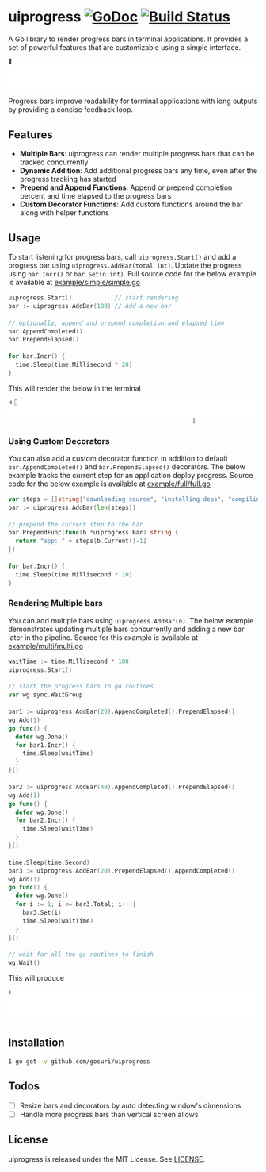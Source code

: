 # uiprogress [![GoDoc](https://godoc.org/github.com/gosuri/uiprogress?status.svg)](https://godoc.org/github.com/gosuri/uiprogress) [![Build Status](https://travis-ci.org/gosuri/uiprogress.svg?branch=master)](https://travis-ci.org/gosuri/uiprogress)

A Go library to render progress bars in terminal applications. It provides a set of powerful features that are customizable using a simple interface.

![example](doc/example_full.gif)

Progress bars improve readability for terminal applications with long outputs by providing a concise feedback loop.

## Features

* __Multiple Bars__: uiprogress can render multiple progress bars that can be tracked concurrently
* __Dynamic Addition__:  Add additional progress bars any time, even after the progress tracking has started
* __Prepend and Append Functions__: Append or prepend completion percent and time elapsed to the progress bars
* __Custom Decorator Functions__: Add custom functions around the bar along with helper functions

## Usage

To start listening for progress bars, call `uiprogress.Start()` and add a progress bar using `uiprogress.AddBar(total int)`. Update the progress using `bar.Incr()` or `bar.Set(n int)`. Full source code for the below example is available at [example/simple/simple.go](example/simple/simple.go) 

```go
uiprogress.Start()            // start rendering
bar := uiprogress.AddBar(100) // Add a new bar

// optionally, append and prepend completion and elapsed time
bar.AppendCompleted()
bar.PrependElapsed()

for bar.Incr() {
  time.Sleep(time.Millisecond * 20)
}
```

This will render the below in the terminal

![example](doc/example_simple.gif)

### Using Custom Decorators

You can also add a custom decorator function in addition to default `bar.AppendCompleted()` and `bar.PrependElapsed()` decorators. The below example tracks the current step for an application deploy progress. Source code for the below example is available at [example/full/full.go](example/full/full.go) 

```go
var steps = []string{"downloading source", "installing deps", "compiling", "packaging", "seeding database", "deploying", "staring servers"}
bar := uiprogress.AddBar(len(steps))

// prepend the current step to the bar
bar.PrependFunc(func(b *uiprogress.Bar) string {
  return "app: " + steps[b.Current()-1]
})

for bar.Incr() {
  time.Sleep(time.Millisecond * 10)
}
```

### Rendering Multiple bars

You can add multiple bars using `uiprogress.AddBar(n)`. The below example demonstrates updating multiple bars concurrently and adding a new bar later in the pipeline. Source for this example is available at [example/multi/multi.go](example/multi/multi.go) 

```go
waitTime := time.Millisecond * 100
uiprogress.Start()

// start the progress bars in go routines
var wg sync.WaitGroup

bar1 := uiprogress.AddBar(20).AppendCompleted().PrependElapsed()
wg.Add(1)
go func() {
  defer wg.Done()
  for bar1.Incr() {
    time.Sleep(waitTime)
  }
}()

bar2 := uiprogress.AddBar(40).AppendCompleted().PrependElapsed()
wg.Add(1)
go func() {
  defer wg.Done()
  for bar2.Incr() {
    time.Sleep(waitTime)
  }
}()

time.Sleep(time.Second)
bar3 := uiprogress.AddBar(20).PrependElapsed().AppendCompleted()
wg.Add(1)
go func() {
  defer wg.Done()
  for i := 1; i <= bar3.Total; i++ {
    bar3.Set(i)
    time.Sleep(waitTime)
  }
}()

// wait for all the go routines to finish
wg.Wait()
```

This will produce

![example](doc/example_multi.gif)

## Installation

```sh
$ go get -v github.com/gosuri/uiprogress
```
## Todos

- [ ] Resize bars and decorators by auto detecting window's dimensions
- [ ] Handle more progress bars than vertical screen allows

## License

uiprogress is released under the MIT License. See [LICENSE](https://github.com/gosuri/uiprogress/blob/master/LICENSE).
